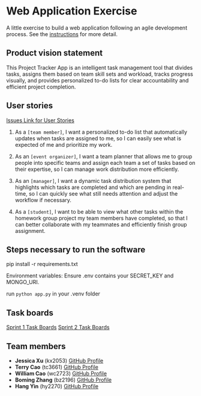 # Web Application Exercise

A little exercise to build a web application following an agile development process. See the [instructions](instructions.md) for more detail.

## Product vision statement

This Project Tracker App is an intelligent task management tool that divides tasks, assigns them based on team skill sets and workload, tracks progress visually, and provides personalized to-do lists for clear accountability and efficient project completion.

## User stories
[Issues Link for User Stories](https://github.com/software-students-fall2024/2-web-app-n-a-j/issues)

1. As a `[team member]`, I want a personalized to-do list that automatically updates when tasks are assigned to me, so I can easily see what is expected of me and prioritize my work.

2. As an `[event organizer]`, I want a team planner that allows me to group people into specific teams and assign each team a set of tasks based on their expertise, so I can manage work distribution more efficiently.

3. As an `[manager]`, I want a dynamic task distribution system that highlights which tasks are completed and which are pending in real-time, so I can quickly see what still needs attention and adjust the workflow if necessary.

4. As a `[student]`, I want to be able to view what other tasks within the homework group project my team members have completed, so that I can better collaborate with my teammates and efficiently finish group assignment. 


## Steps necessary to run the software

pip install -r requirements.txt

Environment variables: Ensure .env contains your SECRET_KEY and MONGO_URI.

run `python app.py` in your .venv folder

## Task boards

[Sprint 1 Task Boards](https://github.com/orgs/software-students-fall2024/projects/30)
[Sprint 2 Task Boards](https://github.com/orgs/software-students-fall2024/projects/49)

## Team members

- **Jessica Xu** (kx2053) [GitHub Profile](https://github.com/Jessicakk0711)
- **Terry Cao** (tc3661) [GitHub Profile](https://github.com/cao-exe)
- **William Cao** (wc2723) [GitHub Profile](https://github.com/FriedBananaBan)
- **Boming Zhang** (bz2196) [GitHub Profile](https://github.com/BomingZhang-coder)
- **Hang Yin** (hy2270) [GitHub Profile](https://github.com/Popilopi168)
